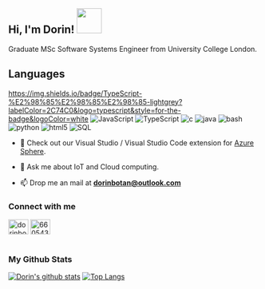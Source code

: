 <h2> Hi, I'm Dorin! <img src="https://lh3.googleusercontent.com/proxy/GI2ovMb_9ukg3Xp8K-WsRKo7aH2_PNZ0IbiJ6q5BEopXcVXooWtAGXO74k2TxUwclkB6q81FxG_HI81sTfIpa7GbhdCVxAE" width="50"></h2>

Graduate MSc Software Systems Engineer from University College London.

## Languages
https://img.shields.io/badge/TypeScript-%E2%98%85%E2%98%85%E2%98%85-lightgrey?labelColor=2C74C0&logo=typescript&style=for-the-badge&logoColor=white
![JavaScript](https://img.shields.io/badge/JavaScript-★★☆-lightgrey?labelColor=FCA121&logo=JavaScript&style=for-the-badge&logoColor=white)
![TypeScript](https://img.shields.io/badge/TypeScript-%E2%98%85%E2%98%85%E2%98%85-lightgrey?labelColor=2C74C0&logo=typescript&style=for-the-badge&logoColor=white)
![c](https://img.shields.io/badge/C-★★★-lightgrey?labelColor=C51A4A&logo=C&style=for-the-badge&logoColor=white)
![java](https://img.shields.io/badge/Java-★★☆-lightgrey?labelColor=C51A4A&logo=Java&style=for-the-badge&logoColor=white)
![bash](https://img.shields.io/badge/bash-★★☆-lightgrey?labelColor=4EAA25&logo=GNU-Bash&style=for-the-badge&logoColor=white)
![python](https://img.shields.io/badge/python-★☆☆-lightgrey?labelColor=3776AB&logo=Python&style=for-the-badge&logoColor=white)
![html5](https://img.shields.io/badge/Html5-★★☆-lightgrey?labelColor=2bbc8a&logo=Html5&style=for-the-badge&logoColor=white)
![SQL](https://img.shields.io/badge/SQL-★★☆-lightgrey?labelColor=E34A86&logo=SQL&style=for-the-badge&logoColor=white)

- 🔭 Check out our Visual Studio / Visual Studio Code extension for [Azure Sphere](https://github.com/Azure-Sphere-Tools/azsphere-hardware-definition-tools).

- 💬 Ask me about IoT and Cloud computing.

- 📫 Drop me an mail at **dorinbotan@outlook.com**

### Connect with me

<a href="https://linkedin.com/in/dorinbotan" target="blank"><img align="center" src="https://cdn.jsdelivr.net/npm/simple-icons@3.0.1/icons/linkedin.svg" alt="dorinbotan" height="30" width="40" /></a>
<a href="https://stackoverflow.com/users/6605434" target="blank"><img align="center" src="https://cdn.jsdelivr.net/npm/simple-icons@3.0.1/icons/stackoverflow.svg" alt="6605434" height="30" width="40" /></a>
<br/><br/>

### My Github Stats

[![Dorin's github stats](https://github-readme-stats.vercel.app/api?username=dorinbotan&show_icons=true&theme=react)](https://github.com/dorinbotan)
[![Top Langs](https://github-readme-stats.vercel.app/api/top-langs/?username=dorinbotan&layout=compact&theme=react&langs_count=7&hide=CSS,ShaderLab)](https://github.com/dorinbotan)

<!--
- 🔭 I’m currently working on ...
- 🌱 I’m currently learning ...
- 👯 I’m looking to collaborate on ...
- ⚡ Fun fact: ...
-->
